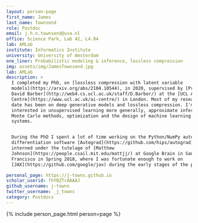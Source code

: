 ```yaml
---
layout: person-page
first_name: James
last_name: Townsend
role: Postdoc
email: j.h.n.townsend@uva.nl
office: Science Park, Lab 42, L4.04
lab: AMLab
institute: Informatics Institute
university: University of Amsterdam
one_liner: Probabilistic modeling & inference, lossless compression
img: assets/img/JamesTownsend.jpg
lab: AMLab
description: >
  I completed my PhD, on [lossless compression with latent variable
  models](https://arxiv.org/abs/2104.10544), in 2020, supervised by [Professor
  David Barber](http://web4.cs.ucl.ac.uk/staff/D.Barber/) at the [UCL AI
  Centre](https://www.ucl.ac.uk/ai-centre/) in London. Most of my research to
  date has been on deep generative models and lossless compression. I'm also
  interested in unsupervised learning more generally, approximate inference,
  Monte Carlo methods, optimization and the design of machine learning software
  systems.


  During the PhD I spent a lot of time working on the Python/NumPy automatic
  differentiation software [Autograd](https://github.com/hips/autograd). I
  interned under the tutelage of [Matthew
  Johnson](https://people.csail.mit.edu/mattjj/) at Google Brain in San
  Francisco in Spring 2018, where I was fortunate enough to work on
  [JAX](https://github.com/google/jax) during the early stages of the project.

personal_page: https://j-towns.github.io
scholar_userid: fhYBZTcAAAAJ
github_username: j-towns
twitter_username: _j_towns
category: Postdocs
---
```


{% include person_page.html person=page %}
